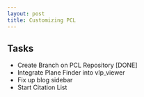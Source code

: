 ```yaml
---
layout: post
title: Customizing PCL
---
```


## Tasks
* Create Branch on PCL Repository [DONE]
* Integrate Plane Finder into vlp_viewer
* Fix up blog sidebar
* Start Citation List

